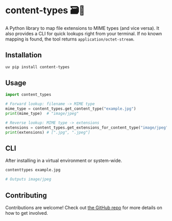 
# content-types 🗃️🔎

A Python library to map file extensions to MIME types (and vice versa). 
It also provides a CLI for quick lookups right from your terminal.
If no known mapping is found, the tool returns `application/octet-stream`.

## Installation

```bash
uv pip install content-types
```

## Usage

```python
import content_types

# Forward lookup: filename -> MIME type
mime_type = content_types.get_content_type("example.jpg")
print(mime_type)  # "image/jpeg"

# Reverse lookup: MIME type -> extensions
extensions = content_types.get_extensions_for_content_type("image/jpeg")
print(extensions) # [".jpg", ".jpeg"]
```

## CLI

After installing in a virtual environment or system-wide.

```bash
contenttypes example.jpg

# Outputs image/jpeg
```

## Contributing

Contributions are welcome! Check out [the GitHub repo](https://github.com/mikeckennedy/content-types) 
for more details on how to get involved.
